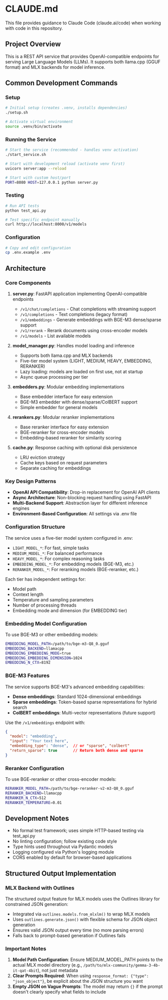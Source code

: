 # CLAUDE.md

This file provides guidance to Claude Code (claude.ai/code) when working with code in this repository.

## Project Overview

This is a REST API service that provides OpenAI-compatible endpoints for serving Large Language Models (LLMs). It supports both llama.cpp (GGUF format) and MLX backends for model inference.

## Common Development Commands

### Setup
```bash
# Initial setup (creates .venv, installs dependencies)
./setup.sh

# Activate virtual environment
source .venv/bin/activate
```

### Running the Service
```bash
# Start the service (recommended - handles venv activation)
./start_service.sh

# Start with development reload (activate venv first)
uvicorn server:app --reload

# Start with custom host/port
PORT=8080 HOST=127.0.0.1 python server.py
```

### Testing
```bash
# Run API tests
python test_api.py

# Test specific endpoint manually
curl http://localhost:8000/v1/models
```

### Configuration
```bash
# Copy and edit configuration
cp .env.example .env
```

## Architecture

### Core Components

1. **server.py**: FastAPI application implementing OpenAI-compatible endpoints
   - `/v1/chat/completions` - Chat completions with streaming support
   - `/v1/completions` - Text completions (legacy format)
   - `/v1/embeddings` - Generate embeddings with BGE-M3 dense/sparse support
   - `/v1/rerank` - Rerank documents using cross-encoder models
   - `/v1/models` - List available models

2. **model_manager.py**: Handles model loading and inference
   - Supports both llama.cpp and MLX backends
   - Five-tier model system (LIGHT, MEDIUM, HEAVY, EMBEDDING, RERANKER)
   - Lazy loading: models are loaded on first use, not at startup
   - Async queue processing per tier

3. **embedders.py**: Modular embedding implementations
   - Base embedder interface for easy extension
   - BGE-M3 embedder with dense/sparse/ColBERT support
   - Simple embedder for general models

4. **rerankers.py**: Modular reranker implementations
   - Base reranker interface for easy extension
   - BGE-reranker for cross-encoder models
   - Embedding-based reranker for similarity scoring

5. **cache.py**: Response caching with optional disk persistence
   - LRU eviction strategy
   - Cache keys based on request parameters
   - Separate caching for embeddings

### Key Design Patterns

- **OpenAI API Compatibility**: Drop-in replacement for OpenAI API clients
- **Async Architecture**: Non-blocking request handling using FastAPI
- **Multi-Backend Support**: Abstraction layer for different inference engines
- **Environment-Based Configuration**: All settings via .env file

### Configuration Structure

The service uses a five-tier model system configured in .env:
- `LIGHT_MODEL_*`: For fast, simple tasks
- `MEDIUM_MODEL_*`: For balanced performance
- `HEAVY_MODEL_*`: For complex reasoning tasks
- `EMBEDDING_MODEL_*`: For embedding models (BGE-M3, etc.)
- `RERANKER_MODEL_*`: For reranking models (BGE-reranker, etc.)

Each tier has independent settings for:
- Model path
- Context length
- Temperature and sampling parameters
- Number of processing threads
- Embedding mode and dimension (for EMBEDDING tier)

### Embedding Model Configuration

To use BGE-M3 or other embedding models:
```bash
EMBEDDING_MODEL_PATH=/path/to/bge-m3-Q8_0.gguf
EMBEDDING_BACKEND=llamacpp
EMBEDDING_EMBEDDING_MODE=true
EMBEDDING_EMBEDDING_DIMENSION=1024
EMBEDDING_N_CTX=8192
```

### BGE-M3 Features

The service supports BGE-M3's advanced embedding capabilities:
- **Dense embeddings**: Standard 1024-dimensional embeddings
- **Sparse embeddings**: Token-based sparse representations for hybrid search
- **ColBERT embeddings**: Multi-vector representations (future support)

Use the `/v1/embeddings` endpoint with:
```json
{
  "model": "embedding",
  "input": "Your text here",
  "embedding_type": "dense",  // or "sparse", "colbert"
  "return_sparse": true       // Return both dense and sparse
}
```

### Reranker Configuration

To use BGE-reranker or other cross-encoder models:
```bash
RERANKER_MODEL_PATH=/path/to/bge-reranker-v2-m3-Q8_0.gguf
RERANKER_BACKEND=llamacpp
RERANKER_N_CTX=512
RERANKER_TEMPERATURE=0.01
```

## Development Notes

- No formal test framework; uses simple HTTP-based testing via test_api.py
- No linting configuration; follow existing code style
- Type hints used throughout via Pydantic models
- Logging configured via Python's logging module
- CORS enabled by default for browser-based applications

## Structured Output Implementation

### MLX Backend with Outlines
The structured output feature for MLX models uses the Outlines library for constrained JSON generation:
- Integrated via `outlines.models.from_mlxlm()` to wrap MLX models
- Uses `outlines.generate.json()` with flexible schema for JSON object generation
- Ensures valid JSON output every time (no more parsing errors)
- Falls back to prompt-based generation if Outlines fails

### Important Notes
1. **Model Path Configuration**: Ensure MEDIUM_MODEL_PATH points to the actual MLX model directory (e.g., `/path/to/mlx-community/gemma-3-4b-it-qat-4bit`), not just metadata
2. **Clear Prompts Required**: When using `response_format: {"type": "json_object"}`, be explicit about the JSON structure you want
3. **Empty JSON on Vague Prompts**: The model may return `{}` if the prompt doesn't clearly specify what fields to include